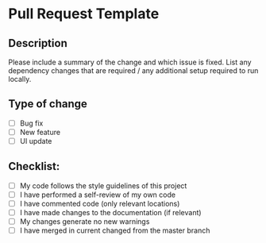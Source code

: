 # Pull Request Template

## Description

Please include a summary of the change and which issue is fixed. List any dependency changes that are required / any additional
setup required to run locally.

## Type of change

- [ ] Bug fix
- [ ] New feature
- [ ] UI update

## Checklist:

- [ ] My code follows the style guidelines of this project
- [ ] I have performed a self-review of my own code
- [ ] I have commented code (only relevant locations)
- [ ] I have made changes to the documentation (if relevant)
- [ ] My changes generate no new warnings
- [ ] I have merged in current changed from the master branch

